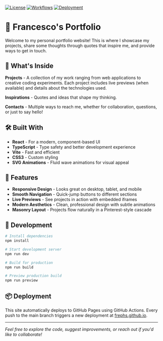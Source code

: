 
[![License](https://img.shields.io/github/license/frephs/frephs.github.io)](https://github.com/frephs/frephs.github.io/blob/main/LICENSE)
[![Workflows](https://img.shields.io/github/actions/workflow/status/frephs/frephs.github.io/deploy.yml?branch=main&logo=npm&label=Build)](https://github.com/frephs/frephs.github.io/actions)
[![Deployment](https://img.shields.io/github/deployments/frephs/frephs.github.io/github-pages?label=Deployment&logo=github)](https://frephs.github.io)


# 👋 Francesco's Portfolio

Welcome to my personal portfolio website! This is where I showcase my projects, share some thoughts through quotes that inspire me, and provide ways to get in touch.

## 🌟 What's Inside

**Projects** - A collection of my work ranging from web applications to creative coding experiments. Each project includes live previews (when available) and details about the technologies used.

**Inspirations** - Quotes and ideas that shape my thinking.

**Contacts** - Multiple ways to reach me, whether for collaboration, questions, or just to say hello!

## 🛠 Built With

- **React** - For a modern, component-based UI
- **TypeScript** - Type safety and better development experience
- **Vite** - Fast and efficient 
- **CSS3** - Custom styling
- **SVG Animations** - Fluid wave animations for visual appeal

## 🎨 Features

- **Responsive Design** - Looks great on desktop, tablet, and mobile
- **Smooth Navigation** - Quick-jump buttons to different sections
- **Live Previews** - See projects in action with embedded iframes
- **Modern Aesthetics** - Clean, professional design with subtle animations
- **Masonry Layout** - Projects flow naturally in a Pinterest-style cascade

## 🚀 Development

```bash
# Install dependencies
npm install

# Start development server
npm run dev

# Build for production
npm run build

# Preview production build
npm run preview
```

## 📦 Deployment

This site automatically deploys to GitHub Pages using GitHub Actions. Every push to the main branch triggers a new deployment at [frephs.github.io](https://frephs.github.io).


---

_Feel free to explore the code, suggest improvements, or reach out if you'd like to collaborate!_
